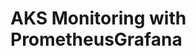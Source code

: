 # AKS Monitoring with PrometheusGrafana                                                                                                                                                                                                                                                                                                                                       
